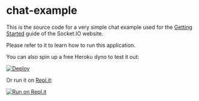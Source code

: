 # chat-example

This is the source code for a very simple chat example used for
the [Getting Started](http://socket.io/get-started/chat/) guide
of the Socket.IO website.

Please refer to it to learn how to run this application.

You can also spin up a free Heroku dyno to test it out:

[![Deploy](https://www.herokucdn.com/deploy/button.png)](https://heroku.com/deploy?template=https://github.com/mitchiru/chat-example)

Or run it on [Repl.it](https://repl.it/):

[![Run on Repl.it](https://repl.it/badge/github/mitchiru/chat-example)](https://repl.it/github/mitchiru/chat-example)
